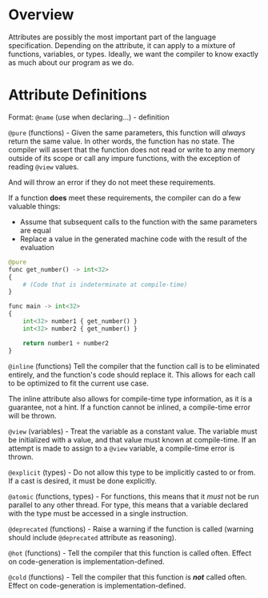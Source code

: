 # Overview
Attributes are possibly the most important part of the language specification. Depending on the attribute, it can apply to a mixture of functions, variables, or types.
Ideally, we want the compiler to know exactly as much about our program as we do.

# Attribute Definitions
Format: `@name` (use when declaring...) - definition

`@pure` (functions) - Given the same parameters, this function will *always* return the same value. In other words, the function has no state.
The compiler will assert that the function does not read or write to any memory outside of its scope or call any impure functions, with the exception of reading `@view` values.

And will throw an error if they do not meet these requirements.

If a function **does** meet these requirements, the compiler can do a few valuable things:
- Assume that subsequent calls to the function with the same parameters are equal
- Replace a value in the generated machine code with the result of the evaluation

```python
@pure
func get_number() -> int<32>
{
    # (Code that is indeterminate at compile-time)
}

func main -> int<32>
{
    int<32> number1 { get_number() }
    int<32> number2 { get_number() }

    return number1 + number2
}
```

`@inline` (functions) Tell the compiler that the function call is to be eliminated entirely, and the function's code should replace it.
This allows for each call to be optimized to fit the current use case.

The inline attribute also allows for compile-time type information, as it is a guarantee, not a hint.
If a function cannot be inlined, a compile-time error will be thrown.


`@view` (variables) - Treat the variable as a constant value. The variable must be initialized with a value, and that value must known at compile-time.
If an attempt is made to assign to a `@view` variable, a compile-time error is thrown.

`@explicit` (types) - Do not allow this type to be implicitly casted to or from. If a cast is desired, it must be done explicitly.

`@atomic` (functions, types) - For functions, this means that it *must* not be run parallel to any other thread. For type, this means that a variable declared with the type must be accessed in a single instruction.

`@deprecated` (functions) - Raise a warning if the function is called (warning should include `@deprecated` attribute as reasoning).

`@hot` (functions) - Tell the compiler that this function is called often. Effect on code-generation is implementation-defined.

`@cold` (functions) - Tell the compiler that this function is ***not*** called often. Effect on code-generation is implementation-defined.

